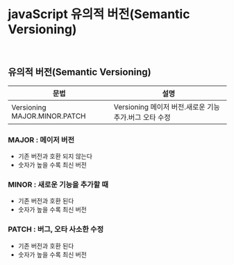 # javaScript 유의적 버전(Semantic Versioning)

<br />

## 유의적 버전(Semantic Versioning)

문법 | 설명
--|--
Versioning MAJOR.MINOR.PATCH | Versioning 메이저 버전.새로운 기능 추가.버그 오타 수정

### MAJOR : 메이저 버전
  - 기존 버전과 호환 되지 않는다
  - 숫자가 높을 수록 최신 버전

### MINOR : 새로운 기능을 추가할 때
  - 기존 버전과 호환 된다
  - 숫자가 높을 수록 최신 버전

### PATCH : 버그, 오타 사소한 수정
  - 기존 버전과 호환 된다
  - 숫자가 높을 수록 최신 버전